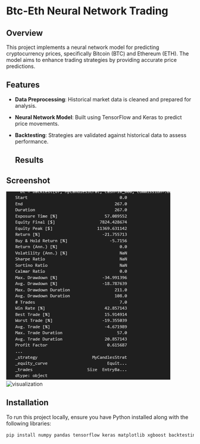 # Btc-Eth Neural Network Trading

## Overview
This project implements a neural network model for predicting cryptocurrency prices, specifically Bitcoin (BTC) and Ethereum (ETH). The model aims to enhance trading strategies by providing accurate price predictions.

## Features
- **Data Preprocessing**: Historical market data is cleaned and prepared for analysis.
- **Neural Network Model**: Built using TensorFlow and Keras to predict price movements.
- **Backtesting**: Strategies are validated against historical data to assess performance.

  ## Results
## Screenshot
![](Results.png)
![visualization](Charts.png)


## Installation
To run this project locally, ensure you have Python installed along with the following libraries:
```bash
pip install numpy pandas tensorflow keras matplotlib xgboost backtesting


